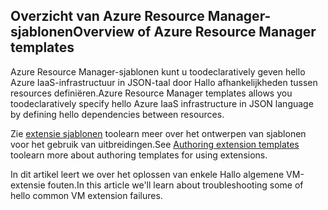 

## <a name="overview-of-azure-resource-manager-templates"></a><span data-ttu-id="62450-101">Overzicht van Azure Resource Manager-sjablonen</span><span class="sxs-lookup"><span data-stu-id="62450-101">Overview of Azure Resource Manager templates</span></span>
<span data-ttu-id="62450-102">Azure Resource Manager-sjablonen kunt u toodeclaratively geven hello Azure IaaS-infrastructuur in JSON-taal door Hallo afhankelijkheden tussen resources definiëren.</span><span class="sxs-lookup"><span data-stu-id="62450-102">Azure Resource Manager templates allows you toodeclaratively specify hello Azure IaaS infrastructure in JSON language by defining hello dependencies between resources.</span></span>

<span data-ttu-id="62450-103">Zie [extensie sjablonen](../articles/virtual-machines/windows/template-description.md?toc=%2fazure%2fvirtual-machines%2fwindows%2ftoc.json) toolearn meer over het ontwerpen van sjablonen voor het gebruik van uitbreidingen.</span><span class="sxs-lookup"><span data-stu-id="62450-103">See  [Authoring extension templates](../articles/virtual-machines/windows/template-description.md?toc=%2fazure%2fvirtual-machines%2fwindows%2ftoc.json) toolearn more about authoring templates for using extensions.</span></span>

<span data-ttu-id="62450-104">In dit artikel leert we over het oplossen van enkele Hallo algemene VM-extensie fouten.</span><span class="sxs-lookup"><span data-stu-id="62450-104">In this article we'll learn about troubleshooting some of hello common VM extension failures.</span></span>


